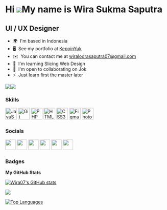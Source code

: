 Hi ![](https://user-images.githubusercontent.com/18350557/176309783-0785949b-9127-417c-8b55-ab5a4333674e.gif)My name is Wira Sukma Saputra
==========================================================================================================================================

UI / UX Designer
----------------

* 🌍  I'm based in Indonesia
* 🖥️  See my portfolio at [KepoinYuk](http://https://wira07.github.io/)
* ✉️  You can contact me at [wiralodrasaputra07@gmail.com](mailto:wiralodrasaputra07@gmail.com)
* 🧠  I'm learning Slicing Web Design
* 🤝  I'm open to collaborating on Jok
* ⚡  Just learn first the master later

<a href="https://www.github.com/Wira07" target="_blank" rel="noreferrer"><img
src="https://img.shields.io/github/followers/Wira07?logo=github&style=for-the-badge&color=0891b2&labelColor=171717" /></a><a href="https://www.twitter.com/Wiralodra07" target="_blank" rel="noreferrer"><img
src="https://img.shields.io/twitter/follow/Wiralodra07?logo=twitter&style=for-the-badge&color=0891b2&labelColor=171717"
/></a>

### Skills


<p align="left">
<a href="https://developer.mozilla.org/en-US/docs/Web/JavaScript" target="_blank" rel="noreferrer"><img src="https://raw.githubusercontent.com/danielcranney/readme-generator/main/public/icons/skills/javascript-colored.svg" width="36" height="36" alt="JavaScript" /></a>
<a href="https://git-scm.com/" target="_blank" rel="noreferrer"><img src="https://raw.githubusercontent.com/danielcranney/readme-generator/main/public/icons/skills/git-colored.svg" width="36" height="36" alt="Git" /></a>
<a href="https://www.php.net/" target="_blank" rel="noreferrer"><img src="https://raw.githubusercontent.com/danielcranney/readme-generator/main/public/icons/skills/php-colored.svg" width="36" height="36" alt="PHP" /></a>
<a href="https://developer.mozilla.org/en-US/docs/Glossary/HTML5" target="_blank" rel="noreferrer"><img src="https://raw.githubusercontent.com/danielcranney/readme-generator/main/public/icons/skills/html5-colored.svg" width="36" height="36" alt="HTML5" /></a>
<a href="https://www.w3.org/TR/CSS/#css" target="_blank" rel="noreferrer"><img src="https://raw.githubusercontent.com/danielcranney/readme-generator/main/public/icons/skills/css3-colored.svg" width="36" height="36" alt="CSS3" /></a>
<a href="https://www.figma.com/" target="_blank" rel="noreferrer"><img src="https://raw.githubusercontent.com/danielcranney/readme-generator/main/public/icons/skills/figma-colored.svg" width="36" height="36" alt="Figma" /></a>
<a href="https://www.adobe.com/uk/products/photoshop.html" target="_blank" rel="noreferrer"><img src="https://raw.githubusercontent.com/danielcranney/readme-generator/main/public/icons/skills/photoshop-colored-dark.svg" width="36" height="36" alt="Photoshop" /></a>
</p>


### Socials

<p align="left"> <a href="https://www.dribbble.com/Wira07" target="_blank" rel="noreferrer"><img src="https://raw.githubusercontent.com/danielcranney/readme-generator/main/public/icons/socials/dribbble.svg" width="32" height="32" /></a> <a href="https://www.github.com/Wira07" target="_blank" rel="noreferrer"><img src="https://raw.githubusercontent.com/danielcranney/readme-generator/main/public/icons/socials/github-dark.svg" width="32" height="32" /></a> <a href="http://www.instagram.com/jawira_12" target="_blank" rel="noreferrer"><img src="https://raw.githubusercontent.com/danielcranney/readme-generator/main/public/icons/socials/instagram.svg" width="32" height="32" /></a> <a href="https://www.linkedin.com/in/wira-sukma-saputra-82a980214/" target="_blank" rel="noreferrer"><img src="https://raw.githubusercontent.com/danielcranney/readme-generator/main/public/icons/socials/linkedin.svg" width="32" height="32" /></a> <a href="https://www.twitter.com/Wiralodra07" target="_blank" rel="noreferrer"><img src="https://raw.githubusercontent.com/danielcranney/readme-generator/main/public/icons/socials/twitter.svg" width="32" height="32" /></a> <a href="https://www.youtube.com/@wirasukmasaputra7635" target="_blank" rel="noreferrer"><img src="https://raw.githubusercontent.com/danielcranney/readme-generator/main/public/icons/socials/youtube.svg" width="32" height="32" /></a></p>

### Badges

<b>My GitHub Stats</b>

<a href="http://www.github.com/Wira07"><img src="https://github-readme-stats.vercel.app/api?username=Wira07&show_icons=true&hide=&count_private=true&title_color=84cc16&text_color=ffffff&icon_color=0891b2&bg_color=171717&hide_border=true&show_icons=true" alt="Wira07's GitHub stats" /></a>

<a href="http://www.github.com/Wira07"><img src="https://github-readme-streak-stats.herokuapp.com/?user=Wira07&stroke=ffffff&background=171717&ring=84cc16&fire=84cc16&currStreakNum=ffffff&currStreakLabel=84cc16&sideNums=ffffff&sideLabels=ffffff&dates=ffffff&hide_border=true" /></a>

<a href="https://github.com/Wira07" align="left"><img src="https://github-readme-stats.vercel.app/api/top-langs/?username=Wira07&langs_count=10&title_color=84cc16&text_color=ffffff&icon_color=0891b2&bg_color=171717&hide_border=true&locale=en&custom_title=Top%20%Languages" alt="Top Languages" /></a>
